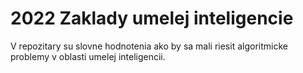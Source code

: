 # 2022 Zaklady umelej inteligencie
V repozitary su slovne hodnotenia ako by sa mali riesit algoritmicke problemy v oblasti umelej inteligencii.
